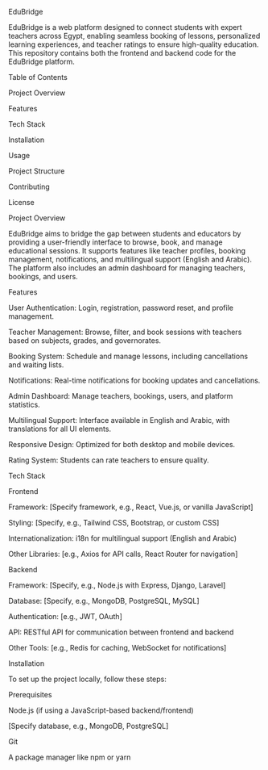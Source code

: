 EduBridge

EduBridge is a web platform designed to connect students with expert teachers across Egypt, enabling seamless booking of lessons, personalized learning experiences, and teacher ratings to ensure high-quality education. This repository contains both the frontend and backend code for the EduBridge platform.

Table of Contents





Project Overview



Features



Tech Stack



Installation



Usage



Project Structure



Contributing



License

Project Overview

EduBridge aims to bridge the gap between students and educators by providing a user-friendly interface to browse, book, and manage educational sessions. It supports features like teacher profiles, booking management, notifications, and multilingual support (English and Arabic). The platform also includes an admin dashboard for managing teachers, bookings, and users.

Features





User Authentication: Login, registration, password reset, and profile management.



Teacher Management: Browse, filter, and book sessions with teachers based on subjects, grades, and governorates.



Booking System: Schedule and manage lessons, including cancellations and waiting lists.



Notifications: Real-time notifications for booking updates and cancellations.



Admin Dashboard: Manage teachers, bookings, users, and platform statistics.



Multilingual Support: Interface available in English and Arabic, with translations for all UI elements.



Responsive Design: Optimized for both desktop and mobile devices.



Rating System: Students can rate teachers to ensure quality.

Tech Stack

Frontend





Framework: [Specify framework, e.g., React, Vue.js, or vanilla JavaScript]



Styling: [Specify, e.g., Tailwind CSS, Bootstrap, or custom CSS]



Internationalization: i18n for multilingual support (English and Arabic)



Other Libraries: [e.g., Axios for API calls, React Router for navigation]

Backend





Framework: [Specify, e.g., Node.js with Express, Django, Laravel]



Database: [Specify, e.g., MongoDB, PostgreSQL, MySQL]



Authentication: [e.g., JWT, OAuth]



API: RESTful API for communication between frontend and backend



Other Tools: [e.g., Redis for caching, WebSocket for notifications]

Installation

To set up the project locally, follow these steps:

Prerequisites





Node.js (if using a JavaScript-based backend/frontend)



[Specify database, e.g., MongoDB, PostgreSQL]



Git



A package manager like npm or yarn

